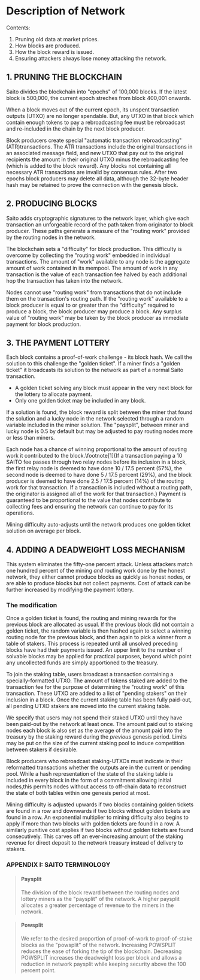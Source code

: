 # Description of Network

Contents:

 1. Pruning old data at market prices. 
 1. How blocks are produced. 
 1. How the block reward is issued. 
 1. Ensuring attackers always lose money attacking the network.

## 1. PRUNING THE BLOCKCHAIN

Saito divides the blockchain into "epochs" of 100,000 blocks. If the latest block is 500,000, the current epoch streches from block 400,001 onwards.

When a block moves out of the current epoch, its unspent transaction outputs (UTXO) are no longer spendable. But, any UTXO in that block which contain enough tokens to pay a rebroadcasting fee must be rebroadcast and re-included in the chain by the next block producer.

Block producers create special "automatic transaction rebroadcasting" (ATR)transactions. The ATR transactions include the original transactions in an associated message field, and new UTXO that pay out to the original recipients the amount in their original UTXO minus the rebroadcasting fee (which is added to the block reward). Any blocks not containing all necessary ATR transactions are invalid by consensus rules. After two epochs block producers may delete all data, although the 32-byte header hash may be retained to prove the connection with the genesis block.


## 2. PRODUCING BLOCKS

Saito adds cryptographic signatures to the network layer, which give each transaction an unforgeable record of the path taken from originator to block producer. These paths generate a measure of the "routing work" provided by the routing nodes in the network.

The blockchain sets a "difficulty" for block production. This difficulty is overcome by collecting the "routing work" embedded in individual transactions. The amount of "work" available to any node is the aggregate amount of work contained in its mempool. The amount of work in any transaction is the value of each transaction fee halved by each additional hop the transaction has taken into the network.

Nodes cannot use "routing work" from transactions that do not include them on the transaction's routing path. If the "routing work" available to a block producer is equal to or greater than the "difficulty" required to produce a block, the block producer may produce a block. Any surplus value of "routing work" may be taken by the block producer as immediate payment for block production.


## 3. THE PAYMENT LOTTERY

Each block contains a proof-of-work challenge - its block hash. We call the solution to this challenge the "golden ticket". If a miner finds a "golden ticket" it broadcasts its solution to the network as part of a normal Saito transaction.

* A golden ticket solving any block must appear in the very next block for the lottery to allocate payment. 
* Only one golden ticket may be included in any block. 
  
If a solution is found, the block reward is split between the miner that found the solution and a lucky node in the network selected through a random variable included in the miner solution. The "paysplit", between miner and lucky node is 0.5 by default but may be adjusted to pay routing nodes more or less than miners.

Each node has a chance of winning proportional to the amount of routing work it contributed to the block.\footnote[1]{If a transaction paying a 10 SAITO fee passes through two relay nodes before its inclusion in a block, the first relay node is deemed to have done 10 / 17.5 percent (57\%), the second node is deemed to have done 5 / 17.5 percent (29\%), and the block producer is deemed to have done 2.5 / 17.5 percent (14\%) of the routing work for that transaction. If a transaction is included without a routing path, the originator is assigned all of the work for that transaction.} Payment is guaranteed to be proportional to the value that nodes contribute to collecting fees and ensuring the network can continue to pay for its operations.

Mining difficulty auto-adjusts until the network produces one golden ticket solution on average per block.

## 4. ADDING A DEADWEIGHT LOSS MECHANISM

This system eliminates the fifty-one percent attack. Unless attackers match one hundred percent of the mining _and_ routing work done by the honest network, they either cannot produce blocks as quickly as honest nodes, or are able to produce blocks but not collect payments. Cost of attack can be further increased by modifying the payment lottery.

### The modification

Once a golden ticket is found, the routing and mining rewards for the previous block are allocated as usual. If the previous block did not contain a golden ticket, the random variable is then hashed again to select a winning routing node for the previous block, and then again to pick a winner from a table of stakers. This process is repeated until all unsolved preceding blocks have had their payments issued. An upper limit to the number of solvable blocks may be applied for practical purposes, beyond which point any uncollected funds are simply apportioned to the treasury.

To join the staking table, users broadcast a transaction containing a specially-formatted UTXO. The amount of tokens staked are added to the transaction fee for the purpose of determining the "routing work" of this transaction. These UTXO are added to a list of "pending stakers" on their inclusion in a block. Once the current staking table has been fully paid-out, all pending UTXO stakers are moved into the current staking table.

We specify that users may not spend their staked UTXO until they have been paid-out by the network at least once. The amount paid out to staking nodes each block is also set as the average of the amount paid into the treasury by the staking reward during the *previous* genesis period. Limits may be put on the size of the current staking pool to induce competition between stakers if desirable.

Block producers who rebroadcast staking-UTXOs must indicate in their reformatted transactions whether the outputs are in the current or pending pool. While a hash representation of the state of the staking table is included in every block in the form of a commitment allowing initial nodes,this permits nodes without access to off-chain data to reconstruct the state of both tables within one genesis period at most.

Mining difficulty is adjusted upwards if two blocks containing golden tickets are found in a row and downwards if two blocks without golden tickets are found in a row. An exponential multiplier to mining difficulty also begins to apply if more than two blocks with golden tickets are found in a row. A similarly punitive cost applies if two blocks without golden tickets are found consecutively. This carves off an ever-increasing amount of the staking revenue for direct deposit to the network treasury instead of delivery to stakers.


### APPENDIX I: SAITO TERMINOLOGY

> #### Paysplit
> The division of the block reward between the routing nodes and lottery miners as the "paysplit" of the network. A higher paysplit allocates a greater percentage of revenue to the miners in the network.

> #### Powsplit
> We refer to the desired proportion of proof-of-work to proof-of-stake blocks as the "powsplit" of the network. Increasing POWSPLIT reduces the ease of forking the tip of the blockchain. Decreasing POWSPLIT increases the deadweight loss per block and allows a reduction in network paysplit while keeping security above the 100 percent point.





